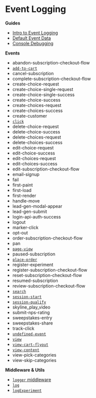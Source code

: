 # Event Logging

**Guides**

- [Intro to Event Logging](/guides/event-logging/introduction.md)
- [Default Event Data](/guides/event-logging/default-data.md)
- [Console Debugging](/guides/event-logging/console-debugging.md)

**Events**

- abandon-subscription-checkout-flow
- [`add-to-cart`](/guides/event-logging/events/add-to-cart.md)
- cancel-subscription
- complete-subscription-checkout-flow
- create-choice-request
- create-choice-single-request
- create-choice-single-success
- create-choice-success
- create-choices-request
- create-choices-success
- create-customer
- [`click`](/guides/event-logging/events/click.md)
- delete-choice-request
- delete-choice-success
- delete-choices-request
- delete-choices-success
- edit-choice-request
- edit-choice-success
- edit-choices-request
- edit-choices-success
- edit-subscription-checkout-flow
- email-signup
- fail
- first-paint
- first-load
- first-render
- handle-move
- lead-gen-modal-appear
- lead-gen-submit
- login-api-auth-success
- logout
- marker-click
- opt-out
- order-subscription-checkout-flow
- pan
- [`page-view`](/guides/event-logging/events/page-view.md)
- paused-subscription
- [`place-order`](/guides/event-logging/events/place-order.md)
- register-experiment
- register-subscription-checkout-flow
- reset-subscription-checkout-flow
- resumed-subscription
- review-subscription-checkout-flow
- [`search`](/guides/event-logging/events/search.md)
- [`session-start`](/guides/event-logging/events/session-start.md)
- [`session-qualify`](/guides/event-logging/events/session-qualify.md)
- skyline_play_video
- submit-nps-rating
- sweepstakes-entry
- sweepstakes-share
- track-click
- [`undefined-event`](/guides/event-logging/events/undefined-event.md)
- [`view`](/guides/event-logging/events/view.md)
- [`view-cart-flyout`](/guides/event-logging/events/view-cart-flyout.md)
- [`view-content`](/guides/event-logging/events/view-content.md)
- view-pick-categories
- view-skip-categories

**Middleware & Utils**

- [`logger` middleware](/middleware/logger.md)
- [`log`](/utils/log.md)
- [`logExperiment`](/utils/logExperiment.md)
